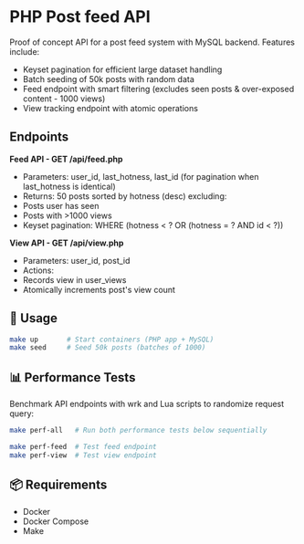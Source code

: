 # PHP Post feed API

Proof of concept API for a post feed system with MySQL backend. Features include:

* Keyset pagination for efficient large dataset handling
* Batch seeding of 50k posts with random data
* Feed endpoint with smart filtering (excludes seen posts & over-exposed content - 1000 views)
* View tracking endpoint with atomic operations

## Endpoints

**Feed API - GET /api/feed.php**

- Parameters: user_id, last_hotness, last_id (for pagination when last_hotness is identical)
- Returns: 50 posts sorted by hotness (desc) excluding:
- Posts user has seen
- Posts with >1000 views
- Keyset pagination: WHERE (hotness < ? OR (hotness = ? AND id < ?))

**View API - GET /api/view.php**

- Parameters: user_id, post_id
- Actions:
- Records view in user_views
- Atomically increments post's view count

## 🚀 Usage

```bash
make up       # Start containers (PHP app + MySQL)
make seed     # Seed 50k posts (batches of 1000)
```

## 📊 Performance Tests

Benchmark API endpoints with wrk and Lua scripts to randomize request query:

```bash
make perf-all   # Run both performance tests below sequentially

make perf-feed  # Test feed endpoint
make perf-view  # Test view endpoint
```

## 📦 Requirements

- Docker
- Docker Compose
- Make
